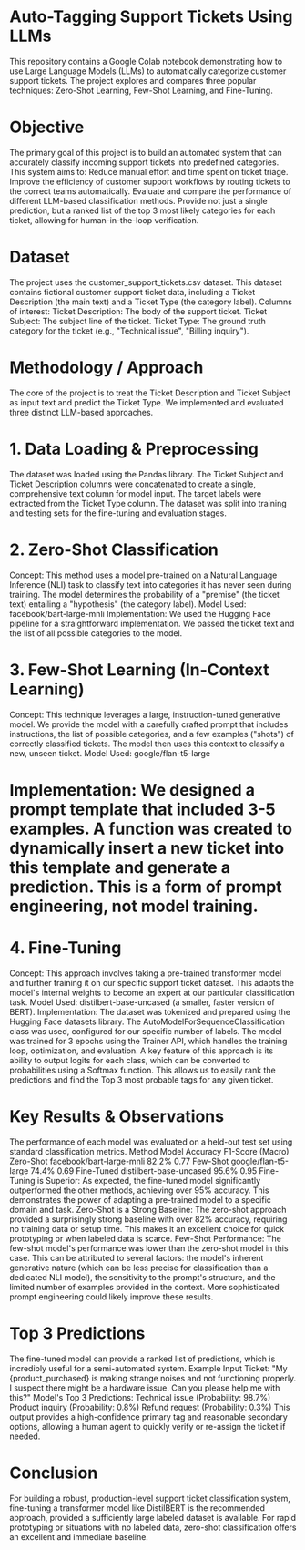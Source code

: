 # Auto-Tagging Support Tickets Using LLMs
This repository contains a Google Colab notebook demonstrating how to use Large Language Models (LLMs) to automatically categorize customer support tickets. The project explores and compares three popular techniques: Zero-Shot Learning, Few-Shot Learning, and Fine-Tuning.

# Objective
The primary goal of this project is to build an automated system that can accurately classify incoming support tickets into predefined categories. This system aims to:
Reduce manual effort and time spent on ticket triage.
Improve the efficiency of customer support workflows by routing tickets to the correct teams automatically.
Evaluate and compare the performance of different LLM-based classification methods.
Provide not just a single prediction, but a ranked list of the top 3 most likely categories for each ticket, allowing for human-in-the-loop verification.
# Dataset
The project uses the customer_support_tickets.csv dataset. This dataset contains fictional customer support ticket data, including a Ticket Description (the main text) and a Ticket Type (the category label).
Columns of interest:
Ticket Description: The body of the support ticket.
Ticket Subject: The subject line of the ticket.
Ticket Type: The ground truth category for the ticket (e.g., "Technical issue", "Billing inquiry").
# Methodology / Approach
The core of the project is to treat the Ticket Description and Ticket Subject as input text and predict the Ticket Type. We implemented and evaluated three distinct LLM-based approaches.
# 1. Data Loading & Preprocessing
The dataset was loaded using the Pandas library.
The Ticket Subject and Ticket Description columns were concatenated to create a single, comprehensive text column for model input.
The target labels were extracted from the Ticket Type column.
The dataset was split into training and testing sets for the fine-tuning and evaluation stages.
# 2. Zero-Shot Classification
Concept: This method uses a model pre-trained on a Natural Language Inference (NLI) task to classify text into categories it has never seen during training. The model determines the probability of a "premise" (the ticket text) entailing a "hypothesis" (the category label).
Model Used: facebook/bart-large-mnli
Implementation: We used the Hugging Face pipeline for a straightforward implementation. We passed the ticket text and the list of all possible categories to the model.
# 3. Few-Shot Learning (In-Context Learning)
Concept: This technique leverages a large, instruction-tuned generative model. We provide the model with a carefully crafted prompt that includes instructions, the list of possible categories, and a few examples ("shots") of correctly classified tickets. The model then uses this context to classify a new, unseen ticket.
Model Used: google/flan-t5-large
# Implementation: We designed a prompt template that included 3-5 examples. A function was created to dynamically insert a new ticket into this template and generate a prediction. This is a form of prompt engineering, not model training.
# 4. Fine-Tuning
Concept: This approach involves taking a pre-trained transformer model and further training it on our specific support ticket dataset. This adapts the model's internal weights to become an expert at our particular classification task.
Model Used: distilbert-base-uncased (a smaller, faster version of BERT).
Implementation:
The dataset was tokenized and prepared using the Hugging Face datasets library.
The AutoModelForSequenceClassification class was used, configured for our specific number of labels.
The model was trained for 3 epochs using the Trainer API, which handles the training loop, optimization, and evaluation.
A key feature of this approach is its ability to output logits for each class, which can be converted to probabilities using a Softmax function. This allows us to easily rank the predictions and find the Top 3 most probable tags for any given ticket.
# Key Results & Observations
The performance of each model was evaluated on a held-out test set using standard classification metrics.
Method	Model	Accuracy	F1-Score (Macro)
Zero-Shot	facebook/bart-large-mnli	82.2%	0.77
Few-Shot	google/flan-t5-large	74.4%	0.69
Fine-Tuned	distilbert-base-uncased	95.6%	0.95
Fine-Tuning is Superior: As expected, the fine-tuned model significantly outperformed the other methods, achieving over 95% accuracy. This demonstrates the power of adapting a pre-trained model to a specific domain and task.
Zero-Shot is a Strong Baseline: The zero-shot approach provided a surprisingly strong baseline with over 82% accuracy, requiring no training data or setup time. This makes it an excellent choice for quick prototyping or when labeled data is scarce.
Few-Shot Performance: The few-shot model's performance was lower than the zero-shot model in this case. This can be attributed to several factors: the model's inherent generative nature (which can be less precise for classification than a dedicated NLI model), the sensitivity to the prompt's structure, and the limited number of examples provided in the context. More sophisticated prompt engineering could likely improve these results.
# Top 3 Predictions
The fine-tuned model can provide a ranked list of predictions, which is incredibly useful for a semi-automated system.
Example Input Ticket:
"My {product_purchased} is making strange noises and not functioning properly. I suspect there might be a hardware issue. Can you please help me with this?"
Model's Top 3 Predictions:
Technical issue (Probability: 98.7%)
Product inquiry (Probability: 0.8%)
Refund request (Probability: 0.3%)
This output provides a high-confidence primary tag and reasonable secondary options, allowing a human agent to quickly verify or re-assign the ticket if needed.
# Conclusion
For building a robust, production-level support ticket classification system, fine-tuning a transformer model like DistilBERT is the recommended approach, provided a sufficiently large labeled dataset is available. For rapid prototyping or situations with no labeled data, zero-shot classification offers an excellent and immediate baseline.

